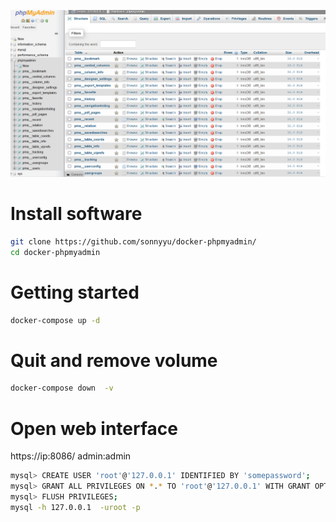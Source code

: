 ![Screenshot](resource/phpadminmysql.png)
# Install software
```bash
git clone https://github.com/sonnyyu/docker-phpmyadmin/
cd docker-phpmyadmin
```
# Getting started
```bash
docker-compose up -d
```
# Quit and remove volume
```bash
docker-compose down  -v
```

# Open web interface
https://ip:8086/    admin:admin


```bash
mysql> CREATE USER 'root'@'127.0.0.1' IDENTIFIED BY 'somepassword';
mysql> GRANT ALL PRIVILEGES ON *.* TO 'root'@'127.0.0.1' WITH GRANT OPTION;
mysql> FLUSH PRIVILEGES;
mysql -h 127.0.0.1  -uroot -p
```
